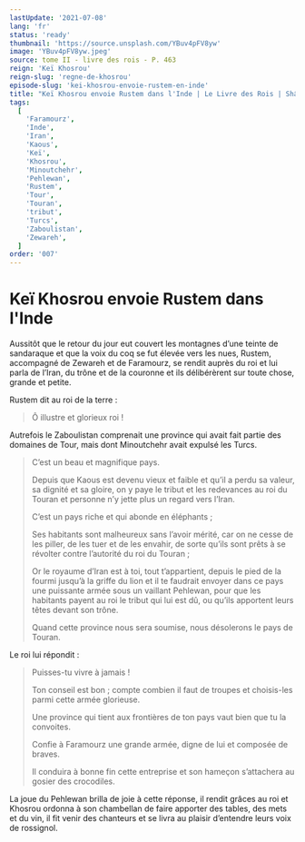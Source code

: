 ```yaml
---
lastUpdate: '2021-07-08'
lang: 'fr'
status: 'ready'
thumbnail: 'https://source.unsplash.com/YBuv4pFV8yw'
image: 'YBuv4pFV8yw.jpeg'
source: tome II - livre des rois - P. 463
reign: 'Keï Khosrou'
reign-slug: 'regne-de-khosrou'
episode-slug: 'kei-khosrou-envoie-rustem-en-inde'
title: "Keï Khosrou envoie Rustem dans l'Inde | Le Livre des Rois | Shâhnâmeh"
tags:
  [
    'Faramourz',
    'Inde',
    'Iran',
    'Kaous',
    'Keï',
    'Khosrou',
    'Minoutchehr',
    'Pehlewan',
    'Rustem',
    'Tour',
    'Touran',
    'tribut',
    'Turcs',
    'Zaboulistan',
    'Zewareh',
  ]
order: '007'
---
```


<!-- LTeX: language=fr -->

# Keï Khosrou envoie Rustem dans l'Inde

Aussitôt que le retour du jour eut couvert les montagnes d’une teinte de sandaraque et que la voix du coq se fut élevée vers les nues, Rustem, accompagné de Zewareh et de Faramourz, se rendit auprès du roi et lui parla de l’Iran, du trône et de la couronne et ils délibérèrent sur toute chose, grande et petite.

Rustem dit au roi de la terre :

> Ô illustre et glorieux roi !

Autrefois le Zaboulistan comprenait une province qui avait fait partie des domaines de Tour, mais dont Minoutchehr avait expulsé les Turcs.
>
> C’est un beau et magnifique pays.
>
> Depuis que Kaous est devenu vieux et faible et qu’il a perdu sa valeur, sa dignité et sa gloire, on y paye le tribut et les redevances au roi du Touran et personne n’y jette plus un regard vers l’Iran.
>
> C’est un pays riche et qui abonde en éléphants ;
>
> Ses habitants sont malheureux sans l’avoir mérité, car on ne cesse de les piller, de les tuer et de les envahir, de sorte qu’ils sont prêts à se révolter contre l’autorité du roi du Touran ;
>
> Or le royaume d’Iran est à toi, tout t’appartient, depuis le pied de la fourmi jusqu’à la griffe du lion et il te faudrait envoyer dans ce pays une puissante armée sous un vaillant Pehlewan, pour que les habitants payent au roi le tribut qui lui est dû, ou qu’ils apportent leurs têtes devant son trône.
>
> Quand cette province nous sera soumise, nous désolerons le pays de Touran.

Le roi lui répondit :

> Puisses-tu vivre à jamais !
>
> Ton conseil est bon ; compte combien il faut de troupes et choisis-les parmi cette armée glorieuse.
>
> Une province qui tient aux frontières de ton pays vaut bien que tu la convoites.
>
> Confie à Faramourz une grande armée, digne de lui et composée de braves.
>
> Il conduira à bonne fin cette entreprise et son hameçon s’attachera au gosier des crocodiles.

La joue du Pehlewan brilla de joie à cette réponse, il rendit grâces au roi et Khosrou ordonna à son chambellan de faire apporter des tables, des mets et du vin, il fit venir des chanteurs et se livra au plaisir d’entendre leurs voix de rossignol.
